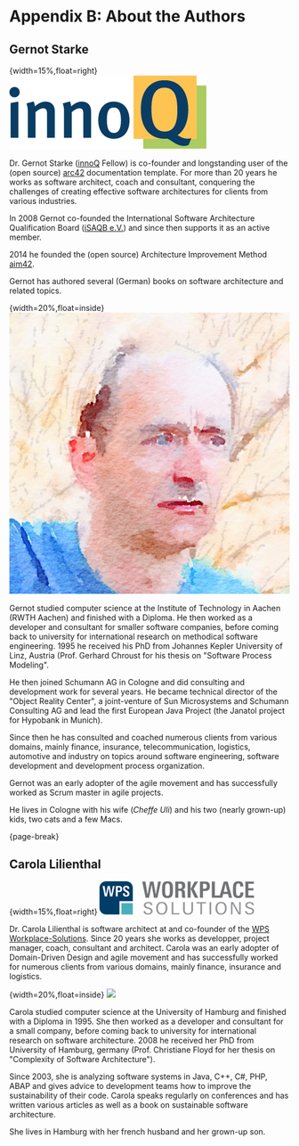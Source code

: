 
# Appendix B: About the Authors

## Gernot Starke

{width=15%,float=right}
![](images/42-backmatter/innoQ-logo.png)

Dr. Gernot Starke ([innoQ](http://innoq.com) Fellow) is co-founder and
longstanding user of the (open source) [arc42](http://arc42.org)
documentation template. For more than 20 years he works as software
architect, coach and consultant, conquering the challenges of creating effective software architectures for clients from various industries.

In 2008 Gernot co-founded the International Software Architecture Qualification Board ([iSAQB e.V.](http://isaqb.org)) and since then
supports it as an active member.

2014 he founded the (open source) Architecture Improvement Method [aim42](http://aim42.org).

Gernot has authored several (German) books on software architecture and related topics.

{width=20%,float=inside}
![](images/42-backmatter/gs-avatar.jpg)

Gernot studied computer science at the Institute of Technology in Aachen
(RWTH Aachen) and finished with a Diploma. He then worked as a
developer and consultant for smaller software companies, before coming
back to university for international research on methodical software engineering. 1995 he received his PhD from Johannes Kepler University of Linz, Austria (Prof. Gerhard Chroust for his thesis on "Software Process Modeling".

He then joined Schumann AG in Cologne and did consulting and development work for several years. He became technical director of the "Object Reality Center", a joint-venture of Sun Microsystems and Schumann Consulting AG and
lead the first European Java Project (the Janatol project for Hypobank in Munich).

Since then he has consulted and coached numerous clients from various
domains, mainly finance, insurance, telecommunication, logistics,
automotive and industry on topics around software engineering, software
development and development process organization.

Gernot was an early adopter of the agile movement and has successfully
worked as Scrum master in agile projects.

He lives in Cologne with his wife (_Cheffe Uli_) and his two (nearly grown-up)
kids, two cats and a few Macs.

{page-break}
## Carola Lilienthal

{width=15%,float=right}
![](images/42-backmatter/wps-logo.png)

Dr. Carola Lilienthal is software architect at and co-founder of the [WPS Workplace-Solutions](http://wps.de). Since 20 years she works as developper, project manager, coach, consultant and architect. Carola was an early adopter of Domain-Driven Design and agile movement and has successfully worked for numerous clients from various
domains, mainly finance, insurance and logistics.

{width=20%,float=inside}
![](images/42-backmatter/carola.jpg)

Carola studied computer science at the University of Hamburg and finished with a Diploma in 1995. She then worked as a
developer and consultant for a small company, before coming back to university for international research on  software architecture. 2008 he received her PhD from University of Hamburg, germany (Prof. Christiane Floyd for her thesis on "Complexity of Software Architecture").

Since 2003, she is analyzing software systems in Java, C++, C#, PHP, ABAP and gives advice to development teams how to improve the sustainability of their code. Carola speaks regularly on conferences and has written various articles as well as a book on sustainable software architecture.

She lives in Hamburg with her french husband and her grown-up son.
